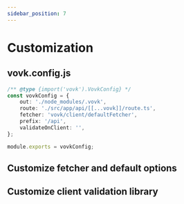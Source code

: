 ```yaml
---
sidebar_position: 7
---
```


# Customization

## vovk.config.js

```ts
/** @type {import('vovk').VovkConfig} */
const vovkConfig = {
    out: './node_modules/.vovk',
    route: './src/app/api/[[...vovk]]/route.ts',
    fetcher: 'vovk/client/defaultFetcher',
    prefix: '/api',
    validateOnClient: '',
};

module.exports = vovkConfig;
```

## Customize fetcher and default options

## Customize client validation library